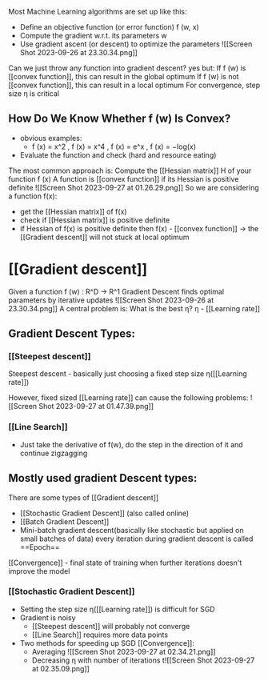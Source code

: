 Most Machine Learning algorithms are set up like this:
- Define an objective function (or error function) f (w, x)
- Compute the gradient w.r.t. its parameters w
- Use gradient ascent (or descent) to optimize the parameters
![[Screen Shot 2023-09-26 at 23.30.34.png]]

Can we just throw any function into gradient descent?
yes but:
If f (w) is [[convex function]], this can result in the global optimum
If f (w) is not [[convex function]], this can result in a local optimum
For convergence, step size η is critical

## How Do We Know Whether f (w) Is Convex?
- obvious examples:
	- f (x) = x^2 , f (x) = x^4 , f (x) = e^x , f (x) = −log(x)
- Evaluate the function and check (hard and resource eating)

The most common approach is:
Compute the [[Hessian matrix]] H of your function f (x)
A function is [[convex function]] if its Hessian is positive definite
![[Screen Shot 2023-09-27 at 01.26.29.png]]
So we are considering a function f(x):
- get the [[Hessian matrix]] of f(x)
- check if [[Hessian matrix]] is positive definite
- if Hessian of f(x) is positive definite then f(x) - [[convex function]] 
  -> the [[Gradient descent]] will not stuck at local optimum

# [[Gradient descent]]
Given a function f (w) : R^D → R^1 
Gradient Descent finds optimal parameters by iterative updates
![[Screen Shot 2023-09-26 at 23.30.34.png]]
A central problem is: What is the best η? 
η - [[Learning rate]]

## Gradient Descent Types:
### [[Steepest descent]]
Steepest descent - basically just choosing a fixed step size η([[Learning rate]])

However, fixed sized [[Learning rate]] can cause the following problems:
![[Screen Shot 2023-09-27 at 01.47.39.png]]
### [[Line Search]] 
- Just take the derivative of f(w), do the step in the direction of it and continue zigzagging

## Mostly used gradient Descent types:
There are some types of [[Gradient descent]]
- [[Stochastic Gradient Descent]] (also called online)
- [[Batch Gradient Descent]]
- Mini-batch gradient descent(basically like stochastic but applied on small batches of data)
every iteration during gradient descent is called ==Epoch==

[[Convergence]] - final state of training when further iterations doesn't improve the model

### [[Stochastic Gradient Descent]]
- Setting the step size η([[Learning rate]]) is difficult for SGD
- Gradient is noisy
	- [[Steepest descent]] will probably not converge
	- [[Line Search]] requires more data points
- Two methods for speeding up SGD [[Convergence]]:
	- Averaging ![[Screen Shot 2023-09-27 at 02.34.21.png]]
	 - Decreasing η with number of iterations t![[Screen Shot 2023-09-27 at 02.35.09.png]]

